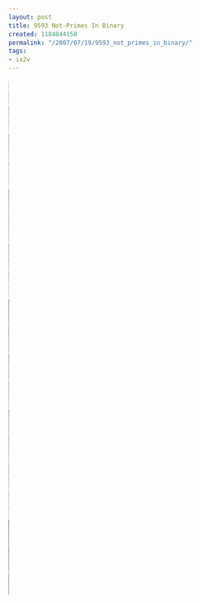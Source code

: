 ```yaml
---
layout: post
title: 9593 Not-Primes In Binary
created: 1184844158
permalink: "/2007/07/19/9593_not_primes_in_binary/"
tags:
- ix2v
---
```


<img src="/image/images/not-primes.png"/>

